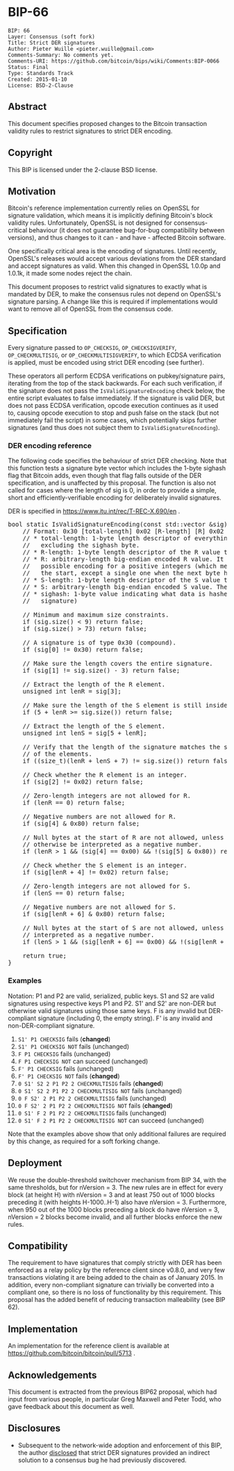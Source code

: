 # BIP-66

    BIP: 66
    Layer: Consensus (soft fork)
    Title: Strict DER signatures
    Author: Pieter Wuille <pieter.wuille@gmail.com>
    Comments-Summary: No comments yet.
    Comments-URI: https://github.com/bitcoin/bips/wiki/Comments:BIP-0066
    Status: Final
    Type: Standards Track
    Created: 2015-01-10
    License: BSD-2-Clause

## Abstract

This document specifies proposed changes to the Bitcoin transaction validity rules to restrict signatures to strict DER encoding.

## Copyright

This BIP is licensed under the 2-clause BSD license.

## Motivation

Bitcoin's reference implementation currently relies on OpenSSL for signature validation, which means it is implicitly defining Bitcoin's block validity rules.
Unfortunately, OpenSSL is not designed for consensus-critical behaviour (it does not guarantee bug-for-bug compatibility between versions), and thus changes to it can - and have - affected Bitcoin software.

One specifically critical area is the encoding of signatures.
Until recently, OpenSSL's releases would accept various deviations from the DER standard and accept signatures as valid.
When this changed in OpenSSL 1.0.0p and 1.0.1k, it made some nodes reject the chain.

This document proposes to restrict valid signatures to exactly what is mandated by DER, to make the consensus rules not depend on OpenSSL's signature parsing.
A change like this is required if implementations would want to remove all of OpenSSL from the consensus code.

## Specification

Every signature passed to `OP_CHECKSIG`, `OP_CHECKSIGVERIFY`, `OP_CHECKMULTISIG`, or `OP_CHECKMULTISIGVERIFY`, to which ECDSA verification is applied, must be encoded using strict DER encoding (see further).

These operators all perform ECDSA verifications on pubkey/signature pairs, iterating from the top of the stack backwards.
For each such verification, if the signature does not pass the <code>IsValidSignatureEncoding</code> check below, the entire script evaluates to false immediately.
If the signature is valid DER, but does not pass ECDSA verification, opcode execution continues as it used to, causing opcode execution to stop and push false on the stack (but not immediately fail the script) in some cases, which potentially skips further signatures (and thus does not subject them to <code>IsValidSignatureEncoding</code>).

### DER encoding reference

The following code specifies the behaviour of strict DER checking.
Note that this function tests a signature byte vector which includes the 1-byte sighash flag that Bitcoin adds, even though that flag falls outside of the DER specification, and is unaffected by this proposal.
The function is also not called for cases where the length of sig is 0, in order to provide a simple, short and efficiently-verifiable encoding for deliberately invalid signatures.

DER is specified in https://www.itu.int/rec/T-REC-X.690/en .

<pre>
bool static IsValidSignatureEncoding(const std::vector<unsigned char> &sig) {
    // Format: 0x30 [total-length] 0x02 [R-length] [R] 0x02 [S-length] [S] [sighash]
    // * total-length: 1-byte length descriptor of everything that follows,
    //   excluding the sighash byte.
    // * R-length: 1-byte length descriptor of the R value that follows.
    // * R: arbitrary-length big-endian encoded R value. It must use the shortest
    //   possible encoding for a positive integers (which means no null bytes at
    //   the start, except a single one when the next byte has its highest bit set).
    // * S-length: 1-byte length descriptor of the S value that follows.
    // * S: arbitrary-length big-endian encoded S value. The same rules apply.
    // * sighash: 1-byte value indicating what data is hashed (not part of the DER
    //   signature)

    // Minimum and maximum size constraints.
    if (sig.size() < 9) return false;
    if (sig.size() > 73) return false;

    // A signature is of type 0x30 (compound).
    if (sig[0] != 0x30) return false;

    // Make sure the length covers the entire signature.
    if (sig[1] != sig.size() - 3) return false;

    // Extract the length of the R element.
    unsigned int lenR = sig[3];

    // Make sure the length of the S element is still inside the signature.
    if (5 + lenR >= sig.size()) return false;

    // Extract the length of the S element.
    unsigned int lenS = sig[5 + lenR];

    // Verify that the length of the signature matches the sum of the length
    // of the elements.
    if ((size_t)(lenR + lenS + 7) != sig.size()) return false;
 
    // Check whether the R element is an integer.
    if (sig[2] != 0x02) return false;

    // Zero-length integers are not allowed for R.
    if (lenR == 0) return false;

    // Negative numbers are not allowed for R.
    if (sig[4] & 0x80) return false;

    // Null bytes at the start of R are not allowed, unless R would
    // otherwise be interpreted as a negative number.
    if (lenR > 1 && (sig[4] == 0x00) && !(sig[5] & 0x80)) return false;

    // Check whether the S element is an integer.
    if (sig[lenR + 4] != 0x02) return false;

    // Zero-length integers are not allowed for S.
    if (lenS == 0) return false;

    // Negative numbers are not allowed for S.
    if (sig[lenR + 6] & 0x80) return false;

    // Null bytes at the start of S are not allowed, unless S would otherwise be
    // interpreted as a negative number.
    if (lenS > 1 && (sig[lenR + 6] == 0x00) && !(sig[lenR + 7] & 0x80)) return false;

    return true;
}
</pre>

### Examples

Notation: P1 and P2 are valid, serialized, public keys.
S1 and S2 are valid signatures using respective keys P1 and P2.
S1' and S2' are non-DER but otherwise valid signatures using those same keys.
F is any invalid but DER-compliant signature (including 0, the empty string).
F' is any invalid and non-DER-compliant signature.

 1. <code>S1' P1 CHECKSIG</code> fails (<b>changed</b>)
 2. <code>S1' P1 CHECKSIG NOT</code> fails (unchanged)
 3. <code>F P1 CHECKSIG</code> fails (unchanged)
 4. <code>F P1 CHECKSIG NOT</code> can succeed (unchanged)
 5. <code>F' P1 CHECKSIG</code> fails (unchanged)
 6. <code>F' P1 CHECKSIG NOT</code> fails (<b>changed</b>)
 7. <code>0 S1' S2 2 P1 P2 2 CHECKMULTISIG</code> fails (<b>changed</b>)
 8. <code>0 S1' S2 2 P1 P2 2 CHECKMULTISIG NOT</code> fails (unchanged)
 9. <code>0 F S2' 2 P1 P2 2 CHECKMULTISIG</code> fails (unchanged)
 10. <code>0 F S2' 2 P1 P2 2 CHECKMULTISIG NOT</code> fails (<b>changed</b>)
 11. <code>0 S1' F 2 P1 P2 2 CHECKMULTISIG</code> fails (unchanged)
 12. <code>0 S1' F 2 P1 P2 2 CHECKMULTISIG NOT</code> can succeed (unchanged)

Note that the examples above show that only additional failures are required by this change, as required for a soft forking change.

## Deployment

We reuse the double-threshold switchover mechanism from BIP 34, with the same thresholds, but for nVersion = 3.
The new rules are in effect for every block (at height H) with nVersion = 3 and at least 750 out of 1000 blocks preceding it (with heights H-1000..H-1) also have nVersion = 3.
Furthermore, when 950 out of the 1000 blocks preceding a block do have nVersion = 3, nVersion = 2 blocks become invalid, and all further blocks enforce the new rules.

## Compatibility

The requirement to have signatures that comply strictly with DER has been enforced as a relay policy by the reference client since v0.8.0, and very few transactions violating it are being added to the chain as of January 2015.
In addition, every non-compliant signature can trivially be converted into a compliant one, so there is no loss of functionality by this requirement.
This proposal has the added benefit of reducing transaction malleability (see BIP 62).

## Implementation

An implementation for the reference client is available at https://github.com/bitcoin/bitcoin/pull/5713 .

## Acknowledgements

This document is extracted from the previous BIP62 proposal, which had input from various people, in particular Greg Maxwell and Peter Todd, who gave feedback about this document as well.

## Disclosures

* Subsequent to the network-wide adoption and enforcement of this BIP, the author [disclosed](https://lists.linuxfoundation.org/pipermail/bitcoin-dev/2015-July/009697.html) that strict DER signatures provided an indirect solution to a consensus bug he had previously discovered.
